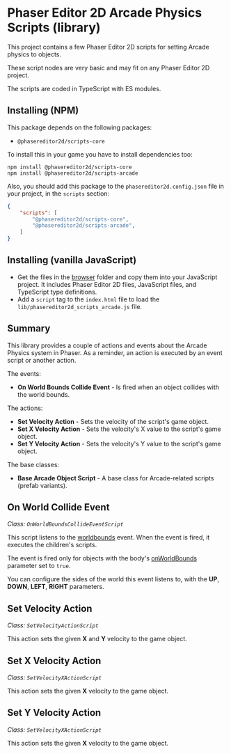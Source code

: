 # Phaser Editor 2D Arcade Physics Scripts (library)

This project contains a few Phaser Editor 2D scripts for setting Arcade physics to objects.

These script nodes are very basic and may fit on any Phaser Editor 2D project.

The scripts are coded in TypeScript with ES modules.

## Installing (NPM)

This package depends on the following packages:

- `@phasereditor2d/scripts-core`

To install this in your game you have to install dependencies too:

```
npm install @phasereditor2d/scripts-core
npm install @phasereditor2d/scripts-arcade
```

Also, you should add this package to the `phasereditor2d.config.json` file in your project, in the `scripts` section:

```json
{
    "scripts": [
        "@phasereditor2d/scripts-core",
        "@phasereditor2d/scripts-arcade",
    ]
}
```

## Installing (vanilla JavaScript)

* Get the files in the [browser](./browser/) folder and copy them into your JavaScript project. It includes Phaser Editor 2D files, JavaScript files, and TypeScript type definitions.
* Add a `script` tag to the `index.html` file to load the `lib/phasereditor2d_scripts_arcade.js` file.

## Summary

This library provides a couple of actions and events about the Arcade Physics system in Phaser. As a reminder, an action is executed by an event script or another action.

The events:

* **On World Bounds Collide Event** - Is fired when an object collides with the world bounds.

The actions:

* **Set Velocity Action** - Sets the velocity of the script's game object.
* **Set X Velocity Action** - Sets the velocity's X value to the script's game object.
* **Set Y Velocity Action** - Sets the velocity's Y value to the script's game object.

The base classes:

* **Base Arcade Object Script** - A base class for Arcade-related scripts (prefab variants).

## On World Collide Event

*Class: `OnWorldBoundsCollideEventScript`*

This script listens to the [worldbounds](https://newdocs.phaser.io/docs/3.70.0/focus/Phaser.Physics.Arcade.Events.WORLD_BOUNDS) event. When the event is fired, it executes the children's scripts.

The event is fired only for objects with the body's [onWorldBounds](https://newdocs.phaser.io/docs/3.70.0/focus/Phaser.Physics.Arcade.Body-onWorldBounds) parameter set to `true`.

You can configure the sides of the world this event listens to, with the **UP**, **DOWN**, **LEFT**, **RIGHT** parameters.

## Set Velocity Action

*Class: `SetVelocityActionScript`*

This action sets the given **X** and **Y** velocity to the game object.

## Set X Velocity Action

*Class: `SetVelocityXActionScript`*

This action sets the given **X** velocity to the game object.

## Set Y Velocity Action

*Class: `SetVelocityXActionScript`*

This action sets the given **X** velocity to the game object.